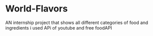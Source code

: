 # World-Flavors
AN internship project that shows all different categories of food and ingredients i used APi of youtube and  free foodAPI
